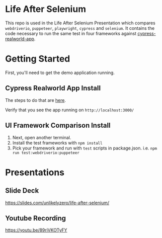 # Life After Selenium
This repo is used in the Life After Selenium Presentation which compares `webdriverio`, `puppeteer`, `playwright`, `cypress` and `selenium`. It contains the code necessary to run the same test in four frameworks against [cypress-realworld-app](https://github.com/cypress-io/cypress-realworld-app). 

# Getting Started
First, you'll need to get the demo application running. 

## Cypress Realworld App Install
The steps to do that are [here](https://github.com/cypress-io/cypress-realworld-app#getting-started). 

Verify that you see the app running on `http://localhost:3000/`

## UI Framework Comparison Install
1. Next, open another terminal.
2. Install the test frameworks with `npm install`
3. Pick your framework and run with `test` scripts in package.json. i.e. `npm run test:webdriverio:puppeteer`

# Presentations
## Slide Deck
https://slides.com/unlikelyzero/life-after-selenium/

## Youtube Recording
https://youtu.be/89riVKOTyFY